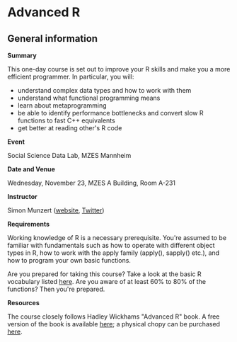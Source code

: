 # Advanced R

## General information

**Summary**

This one-day course is set out to improve your R skills and make you a more efficient programmer. In particular, you will:

* understand complex data types and how to work with them
* understand what functional programming means
* learn about metaprogramming
* be able to identify performance bottlenecks and convert slow R functions to fast C++ equivalents
* get better at reading other's R code

**Event**

Social Science Data Lab, MZES Mannheim

**Date and Venue**

Wednesday, November 23, MZES A Building, Room A-231

**Instructor** 

Simon Munzert ([website](https://simonmunzert.github.io), [Twitter](https://twitter.com/simonsaysnothin))

**Requirements**

Working knowledge of R is a necessary prerequisite. You're assumed to be familiar with fundamentals such as how to operate with different object types in R, how to work with the apply family (apply(), sapply() etc.), and how to program your own basic functions. 

Are you prepared for taking this course? Take a look at the basic R vocabulary listed [here](http://adv-r.had.co.nz/Vocabulary.html). Are you aware of at least 60% to 80% of the functions? Then you're prepared. 

**Resources**

The course closely follows Hadley Wickhams "Advanced R" book. A free version of the book is available [here](http://adv-r.had.co.nz/); a physical chopy can be purchased [here](https://www.amazon.de/Advanced-Chapman-Hall-Hadley-Wickham/dp/1466586966).

